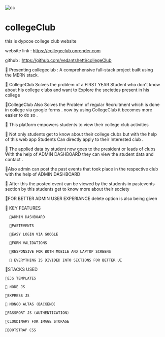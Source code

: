 ![cc](https://github.com/user-attachments/assets/25d49488-5b20-4edc-8724-bf21c28ffbad)






# collegeClub
this is dypcoe college club website

website link : https://collegeclub.onrender.com

github : https://github.com/vedantshetti/collegeClub



🔹  Presenting collegeclub : A comprehensive full-stack project built using the MERN stack. 



🔹 CollegeClub Solves the problem of a FIRST YEAR Student who don't know about his college clubs and want to Explore the societies present in his college  



🔹CollegeClub Also Solves the Problem of regular Recruitment  which is done in college via google forms .  now by using CollegeClub it becomes more easier to do so .



🔹 This platform empowers students to view their college club activities 



🔹 Not only students get to know about their college clubs but with the help of this web app Students Can directly apply to their Interested club .



🔹 The applied data by student  now goes to the president or leads of clubs With the help of ADMIN DASHBOARD  they can view the student data and contact .



🔹Also admin can post the past events that took place in the respective club with the help of ADMIN DASHBOARD



🔹 After this the posted event can be viewed by the students in pastevents section by this students get to know more about their society



🔹FOR BETTER ADMIN USER EXPERIANCE delete option is also being given 



🔹 KEY FEATURES



      🔹ADMIN DASHBOARD

      🔹PASTEVENTS

      🔹EASY LOGIN VIA GOOGLE

      🔹FORM VALIDATIONS

      🔹RESPONSIVE FOR BOTH MOBILE AND LAPTOP SCREENS

      🔹 EVERYTHING IS DIVIDED INTO SECTIONS FOR BETTER UI



🔹STACKS USED



    🔹EJS TEMPLATES

    🔹 NODE JS

    🔹EXPRESS JS 

    🔹 MONGO ALTAS (BACKEND)

    🔹PASSPORT JS (AUTHENTICATION)

    🔹CLOUDINARY FOR IMAGE STORAGE 

    🔹BOOTSTRAP CSS 


